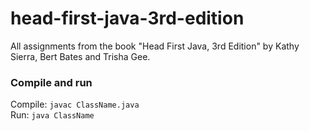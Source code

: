 # head-first-java-3rd-edition
All assignments from the book "Head First Java, 3rd Edition" by Kathy Sierra, Bert Bates and Trisha Gee.
### Compile and run
Compile: `javac ClassName.java` \
Run: `java ClassName`
